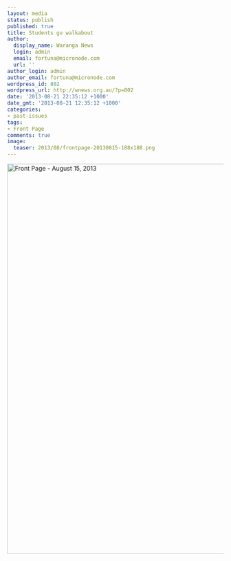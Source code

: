 ```yaml
---
layout: media
status: publish
published: true
title: Students go walkabout
author:
  display_name: Waranga News
  login: admin
  email: fortuna@micronode.com
  url: ''
author_login: admin
author_email: fortuna@micronode.com
wordpress_id: 802
wordpress_url: http://wnews.org.au/?p=802
date: '2013-08-21 22:35:12 +1000'
date_gmt: '2013-08-21 12:35:12 +1000'
categories:
- past-issues
tags:
- Front Page
comments: true
image:
  teaser: 2013/08/frontpage-20130815-188x188.png
---
```


<a href="{{ site.url }}/images/2013/08/frontpage-20130815.pdf"><img class="alignnone size-full wp-image-800" alt="Front Page - August 15, 2013" src="{{ site.url }}/images/2013/08/frontpage-20130815.png" width="624" height="907" /></a>
